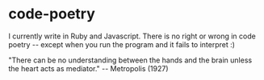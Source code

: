 # code-poetry

I currently write in Ruby and Javascript. There is no right or wrong in code poetry -- except when you run the program and it fails to interpret :)

"There can be no understanding between the hands and the brain unless the heart acts as mediator." -- Metropolis (1927)
